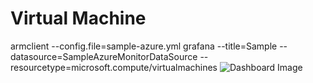 # Virtual Machine
armclient --config.file=sample-azure.yml grafana --title=Sample --datasource=SampleAzureMonitorDataSource --resourcetype=microsoft.compute/virtualmachines
![Dashboard Image](https://raw.githubusercontent.com/asheniam/azure-grafana-dashboard-templates/master/microsoft-compute-virtualmachines/overview/dashboard.png)
